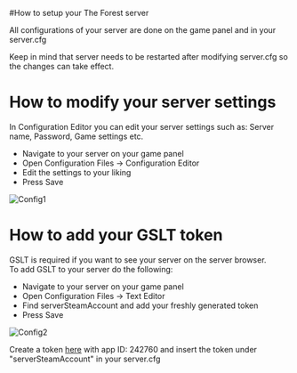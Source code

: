 #How to setup your The Forest server

All configurations of your server are done on the game panel and in your server.cfg

Keep in mind that server needs to be restarted after modifying server.cfg so the changes can take effect.

How to modify your server settings
==================================

In Configuration Editor you can edit your server settings such as: Server name, Password, Game settings etc.

*   Navigate to your server on your game panel
*   Open Configuration Files → Configuration Editor
*   Edit the settings to your liking
*   Press Save

![Config1](../images/conf1.png)

How to add your GSLT token
==========================

GSLT is required if you want to see your server on the server browser.  
To add GSLT to your server do the following:

*   Navigate to your server on your game panel
*   Open Configuration Files → Text Editor
*   Find serverSteamAccount and add your freshly generated token
*   Press Save

![Config2](../images/conf2.png)

Create a token [here](https://steamcommunity.com/dev/managegameservers) with app ID: 242760 and insert the token under "serverSteamAccount" in your server.cfg